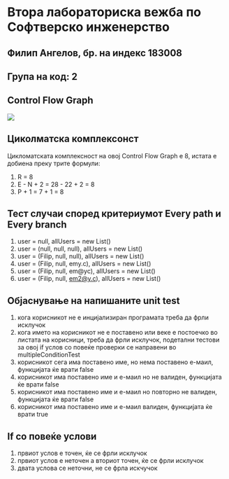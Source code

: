 # Втора лабораториска вежба по Софтверско инженерство

## Филип Ангелов, бр. на индекс 183008

## Група на код: 2

## Control Flow Graph
![](CFG1.png)

## Циколматска комплексонст 
Цикломатската комплексност на овој Control Flow Graph е 8, истата е добиена 
преку трите формули:
1. R = 8
2. E - N + 2 = 28 - 22 + 2 = 8
3. P + 1 = 7 + 1 = 8

## Тест случаи според критериумот Every path и Every branch
1. user = null, allUsers = new List()
2. user = (null, null,  null), allUsers = new List()
3. user = (Filip, null,  null), allUsers = new List()
4. user = (Filip, null,  emy.c), allUsers = new List()
5. user = (Filip, null,  em@yc), allUsers = new List()
6. user = (Filip, null,  em2@y.c), allUsers = new List()

## Објаснување на напишаните unit test
1. кога корисникот не е инцијализиран програмата треба да фрли исклучок
2. кога името на корисникот не е поставено или веке е постоечко во листата на
корисници, треба да фрли исклучок, подетални тестови за овој if услов со
повеќе проверки се направени во multipleConditionTest
3. корисникот сега има поставено име, но нема поставено е-маил, функцијата ќе
врати false
4. корисникот има поставено име и е-маил но не валиден, функцијата ќе врати false
5. корисникот има поставено име и е-маил но повторно не валиден, функцијата ќе врати false
6. корисникот има поставено име и е-маил валиден, функцијата ќе врати true

## If со повеќе услови
1. првиот услов е точен, ќе се фрли исклучок
2. првиот услов е неточен а вториот точен, ќе се фрли исклучок
3. двата услова се неточни, не се фрла искчучок 
